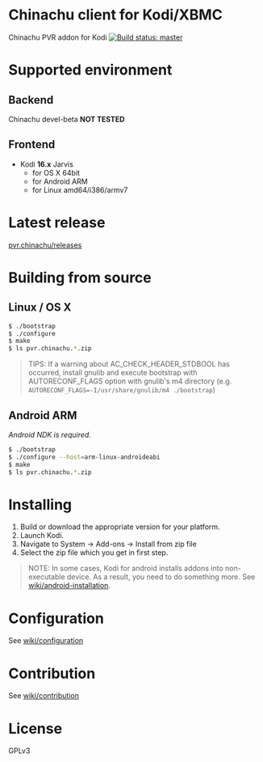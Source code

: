# Chinachu client for Kodi/XBMC
Chinachu PVR addon for Kodi
[![Build status: master](https://travis-ci.org/mzyy94/pvr.chinachu.svg?branch=2.0.0-dev)](https://travis-ci.org/mzyy94/pvr.chinachu/)

# Supported environment

## Backend
Chinachu devel-beta **NOT TESTED**

## Frontend
- Kodi **16.x** Jarvis
  + for OS X 64bit
  + for Android ARM
  + for Linux amd64/i386/armv7
  
# Latest release

[pvr.chinachu/releases](https://github.com/mzyy94/pvr.chinachu/releases)

# Building from source

## Linux / OS X
```sh
$ ./bootstrap
$ ./configure
$ make
$ ls pvr.chinachu.*.zip
```
> TIPS: If a warning about AC_CHECK_HEADER_STDBOOL has occurred, install gnulib and execute bootstrap with
> AUTORECONF_FLAGS option with gnulib's m4 directory (e.g. `AUTORECONF_FLAGS=-I/usr/share/gnulib/m4 ./bootstrap`)

## Android ARM
*Android NDK is required.*

```sh
$ ./bootstrap
$ ./configure --host=arm-linux-androideabi
$ make
$ ls pvr.chinachu.*.zip
```

# Installing

1. Build or download the appropriate version for your platform. 
2. Launch Kodi.
3. Navigate to System -> Add-ons -> Install from zip file
4. Select the zip file which you get in first step.

> NOTE: In some cases, Kodi for android installs addons into non-executable device. As a result, you need to do something more.
> See [wiki/android-installation](https://github.com/mzyy94/pvr.chinachu/wiki/android-installation).

# Configuration

See [wiki/configuration](https://github.com/mzyy94/pvr.chinachu/wiki/configuration)

# Contribution

See [wiki/contribution](https://github.com/mzyy94/pvr.chinachu/wiki/contribution)

# License

GPLv3
